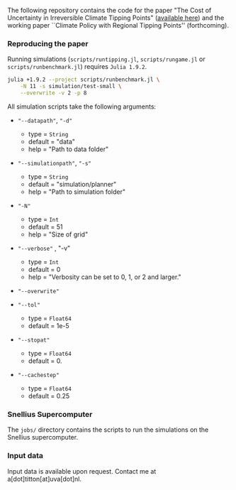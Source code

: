 The following repository contains the code for the paper "The Cost of Uncertainty in Irreversible Climate Tipping Points" ([available here](https://www.andreatitton.com/static/docs/tipping-point.pdf)) and the working paper ``Climate Policy with Regional Tipping Points'' (forthcoming).

### Reproducing the paper

Running simulations (`scripts/runtipping.jl`, `scripts/rungame.jl` or `scripts/runbenchmark.jl`) requires `Julia 1.9.2`.

```bash
julia +1.9.2 --project scripts/runbenchmark.jl \
    -N 11 -s simulation/test-small \
    --overwrite -v 2 -p 8
```

All simulation scripts take the following arguments:

- `"--datapath"`, `"-d"`
    - type = `String`
    - default = "data"
    - help = "Path to data folder"

- `"--simulationpath"`, `"-s"`
    - type = `String`
    - default = "simulation/planner"
    - help = "Path to simulation folder"

- `"-N"`
    - type = `Int`
    - default = 51
    - help = "Size of grid"

- `"--verbose"` , "-v"
    - type = `Int`
    - default = 0
    - help = "Verbosity can be set to 0, 1, or 2 and larger."

- `"--overwrite"`

- `"--tol"`
    - type = `Float64`
    - default = 1e-5

- `"--stopat"`
    - type = `Float64`
    - default = 0.

- `"--cachestep"`
    - type = `Float64`
    - default = 0.25

### Snellius Supercomputer

The `jobs/` directory contains the scripts to run the simulations on the Snellius supercomputer.

### Input data  

Input data is available upon request. Contact me at a[dot]titton[at]uva[dot]nl.